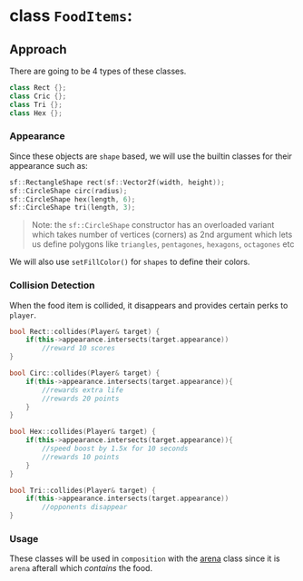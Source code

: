 # class `FoodItems`:
## Approach
There are going to be 4 types of these classes. 
```cpp
class Rect {};
class Cric {};
class Tri {};
class Hex {};
```

### Appearance
Since these objects are `shape` based, we will use the builtin classes for their appearance such as:
```cpp
sf::RectangleShape rect(sf::Vector2f(width, height));
sf::CircleShape circ(radius);
sf::CircleShape hex(length, 6);
sf::CircleShape tri(length, 3);
```
> Note: the `sf::CircleShape` constructor has an overloaded variant which takes number of vertices (corners) as 2nd argument which lets us define polygons like `triangles`, `pentagones`, `hexagons`, `octagones` etc

We will also use `setFillColor()` for `shapes` to define their colors.

### Collision Detection
When the food item is collided, it disappears and provides certain perks to `player`.
```cpp
bool Rect::collides(Player& target) {
    if(this->appearance.intersects(target.appearance))
        //reward 10 scores
}

bool Circ::collides(Player& target) {
    if(this->appearance.intersects(target.appearance)){
        //rewards extra life
        //rewards 20 points
    }
}

bool Hex::collides(Player& target) {
    if(this->appearance.intersects(target.appearance)){
        //speed boost by 1.5x for 10 seconds
        //rewards 10 points
    }
}

bool Tri::collides(Player& target) {
    if(this->appearance.intersects(target.appearance))
        //opponents disappear
}
```

### Usage
These classes will be used in `composition` with the [arena](./arena.md) class since it is `arena` afterall which _contains_ the food. 